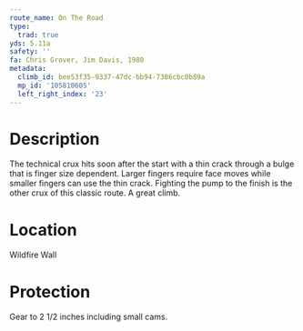 ```yaml
---
route_name: On The Road
type:
  trad: true
yds: 5.11a
safety: ''
fa: Chris Grover, Jim Davis, 1980
metadata:
  climb_id: bee53f35-9337-47dc-bb94-7386cbc0b89a
  mp_id: '105810605'
  left_right_index: '23'
---
```

# Description
The technical crux hits soon after the start with a thin crack through a bulge that is finger size dependent.  Larger fingers  require face moves while smaller fingers can use the thin crack. Fighting the pump to the finish is the other crux of this classic route.  A great climb.

# Location
Wildfire Wall

# Protection
Gear to 2 1/2 inches including small cams.

